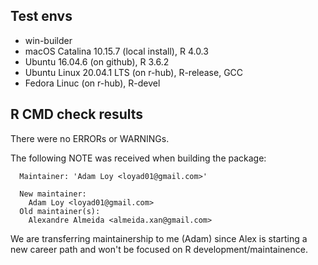 ## Test envs

* win-builder 
* macOS Catalina 10.15.7 (local install), R 4.0.3
* Ubuntu 16.04.6 (on github), R 3.6.2 
* Ubuntu Linux 20.04.1 LTS (on r-hub), R-release, GCC
* Fedora Linuc (on r-hub), R-devel

## R CMD check results

There were no ERRORs or WARNINGs.

The following NOTE was received when building the package:

```
  Maintainer: 'Adam Loy <loyad01@gmail.com>'
  
  New maintainer:
    Adam Loy <loyad01@gmail.com>
  Old maintainer(s):
    Alexandre Almeida <almeida.xan@gmail.com>
```

We are transferring maintainership to me (Adam) since Alex is starting a new career path and won't be focused on R development/maintainence.
